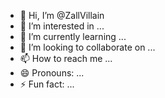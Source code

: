 - 👋 Hi, I’m @ZallVillain
- 👀 I’m interested in ...
- 🌱 I’m currently learning ...
- 💞️ I’m looking to collaborate on ...
- 📫 How to reach me ...
- 😄 Pronouns: ...
- ⚡ Fun fact: ...

<!---
ZallVillain/ZallVillain is a ✨ special ✨ repository because its `README.md` (this file) appears on your GitHub profile.
You can click the Preview link to take a look at your changes.
--->
